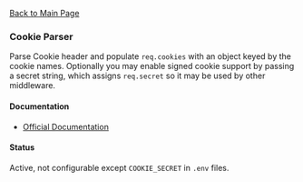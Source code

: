 [Back to Main Page](https://github.com/SorinGFS/webaccess#configuration)

### Cookie Parser

Parse Cookie header and populate `req.cookies` with an object keyed by the cookie names. Optionally you may enable signed cookie support by passing a secret string, which assigns `req.secret` so it may be used by other middleware.

#### Documentation

- [Official Documentation](https://github.com/expressjs/cookie-parser#readme)

#### Status

Active, not configurable except `COOKIE_SECRET` in `.env` files.